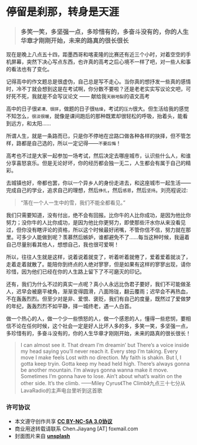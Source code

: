 # 停留是刹那，转身是天涯

> ### 多笑一笑，多坚强一点，多珍惜有的，多奋斗没有的，你的人生华章才刚刚开始，未来的路真的很长很长

现在是晚上八点五十四，距墨西哥和喀麦隆的比赛还有近三个小时，对着空空的手机屏幕，突然下决心写点东西，也许真的高考之后心境不一样了吧，对一些人和事的看法也有了变化。

记得高中的作文题总是很虚伪，自己总是写不走心。当你真的想抒发一些真的感情时，冷不丁就会想到这是在考试啊，你分数不要啦？还是老老实实写议论文吧，可好死不死，我就是不会写议论文 —— 献给我`天崩地裂`的语文高考

高中的日子很`紧凑、很拼`，做题的日子很`枯燥`，考试的`压力`很大。但生活给我的感觉不知怎么，`很淡很暖`，就像是课间跑后的那种既累却很轻松的呼吸，抬着头，能看到远方，和太阳……

所谓人生，就是一条路而已，只是你不停地在岔路口做各种各样的抉择，但不管怎样，路都是自己选的，所以一定记得——`不要后悔`！

高考也不过是大家一起参加一场考试，然后决定去哪座城市，认识些什么人，和谁分享喜怒哀乐。但是无论好坏，你的经历都会独一无二，人生都会有属于自己的精彩。

去城镇也好，帝都也罢，你以一个异乡人的身份走进去，和这座城市一起生活——完成自己的学业，追求自己的理想，然后`挣扎`，然后`感恩`，然后`坚持`。刘亮程说过:

>“落在一个人一生中的雪，我们不能全都看见。”

我们只需要知道，没有付出，绝不会有回报。比你牛的人比你成功，是因为他比你努力；没你牛的人比你成功，是因为他比你更努力，即使那些汗水你从来没看见过，但你没有瞎评论的资格，所以这个时候最好闭嘴，不管你信不信，努力就在那里。可多少人能做到呢？羡慕然后嫉妒，谁都避免不了……每当这种时候，我逼着自己尽量别看其他人，想想自己，我也很可爱啊！

所以，往往人生就是这样，说着说着就变了，听着听着就倦了，爱着爱着就淡了，走着走着就散了。能陪你到终点的人绝对寥寥，但是如果有这样的寥寥出现，请你珍惜，因为他们已经在你的人生路上留下了不可磨灭的印记。

还有，我们为什么不过的真实一点呢？真小人永远比伪君子要好，我们不可能做圣人，迟早会被磨平棱角，渐渐变得圆滑，八面玲珑，翻云覆雨；迟早会不再热血，不在轰轰烈烈。但至少对是非、爱恨、褒贬，我们有自己的度量，既然过了爱做梦的年纪，轰轰烈烈不如平静，择一城终老，遇一人白首。

做一个热心的人，做一个少一些愤怒的人，做一个感恩的人，懂得一些悲悯，要相信不论在任何时候，这个社会一定是好人比坏人多的多，多笑一笑，多坚强一点，多珍惜有的，多奋斗没有的，你的人生华章才刚刚开始，未来的路真的很长很长！

> I can almost see it.
That dream I’m dreamin’ but
There’s a voice inside my head saying
you’ll never reach it.
Every step I’m taking.
Every move I make feels
Lost with no direction.
My faith is shakin.
But I, I gotta keep tryin.
Gotta keep my head held high.
There’s always gonna be another mountain.
I’m always gonna wanna make it move.
Sometimes I’m gonna have to lose.
Ain’t about what’s waitin on the other side.
It’s the climb.
——Miley Cyrus《The Climb》九点三十七分从LavaRadio的主声电台里听到这首歌

### 许可协议
* 本文遵守创作共享 <a href="https://creativecommons.org/licenses/by-nc-sa/3.0/cn/" target="_blank"><b>CC BY-NC-SA 3.0协议</b></a>
* 商业用途转载请联系 Chen.Jiayang [AT] foxmail.com
* 封面图片来自 <a href="https://unsplash.com/" target="_blank"><b> unsplash </b></a>